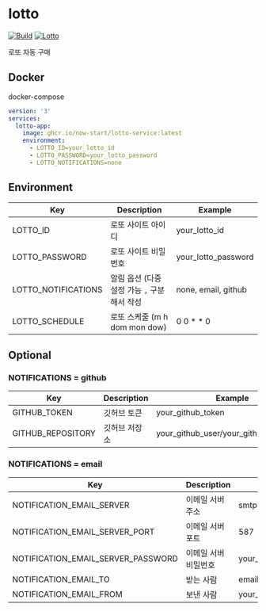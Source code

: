 # lotto

[![Build](https://github.com/now-start/lotto-service/actions/workflows/deploy.yaml/badge.svg)](https://github.com/now-start/lotto-service/actions/workflows/deploy.yaml)
[![Lotto](https://github.com/now-start/lotto-service/actions/workflows/lotto.yaml/badge.svg)](https://github.com/now-start/lotto-service/actions/workflows/lotto.yaml)

로또 자동 구매

## Docker

docker-compose

```yaml
version: '3'
services:
  lotto-app:
    image: ghcr.io/now-start/lotto-service:latest
    environment:
      - LOTTO_ID=your_lotto_id
      - LOTTO_PASSWORD=your_lotto_password
      - LOTTO_NOTIFICATIONS=none

```

## Environment

| Key                 | Description                 | Example             |
|---------------------|-----------------------------|---------------------|
| LOTTO_ID            | 로또 사이트 아이디                  | your_lotto_id       |
| LOTTO_PASSWORD      | 로또 사이트 비밀번호                 | your_lotto_password |
| LOTTO_NOTIFICATIONS | 알림 옵션 (다중 설정 가능 `,` 구분해서 작성 | none, email, github |
| LOTTO_SCHEDULE      | 로또 스케줄 (m h dom mon dow)    | 0 0 * * 0           |

## Optional
### NOTIFICATIONS = github

| Key               | Description | Example                                 |
|-------------------|-------------|-----------------------------------------|
| GITHUB_TOKEN      | 깃허브 토큰      | your_github_token                       |
| GITHUB_REPOSITORY | 깃허브 저장소     | your_github_user/your_github_repository |

### NOTIFICATIONS = email

| Key                                | Description | Example            |
|------------------------------------|-------------|--------------------|
| NOTIFICATION_EMAIL_SERVER          | 이메일 서버 주소   | smtp.gmail.com     |
| NOTIFICATION_EMAIL_SERVER_PORT     | 이메일 서버 포트   | 587                |
| NOTIFICATION_EMAIL_SERVER_PASSWORD | 이메일 서버 비밀번호 | your_email_address |
| NOTIFICATION_EMAIL_TO              | 받는 사람       | email_address      |
| NOTIFICATION_EMAIL_FROM            | 보낸 사람       | your_email_address |